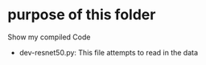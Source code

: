 # purpose of this folder

Show my compiled Code

- dev-resnet50.py: This file attempts to read in the data
